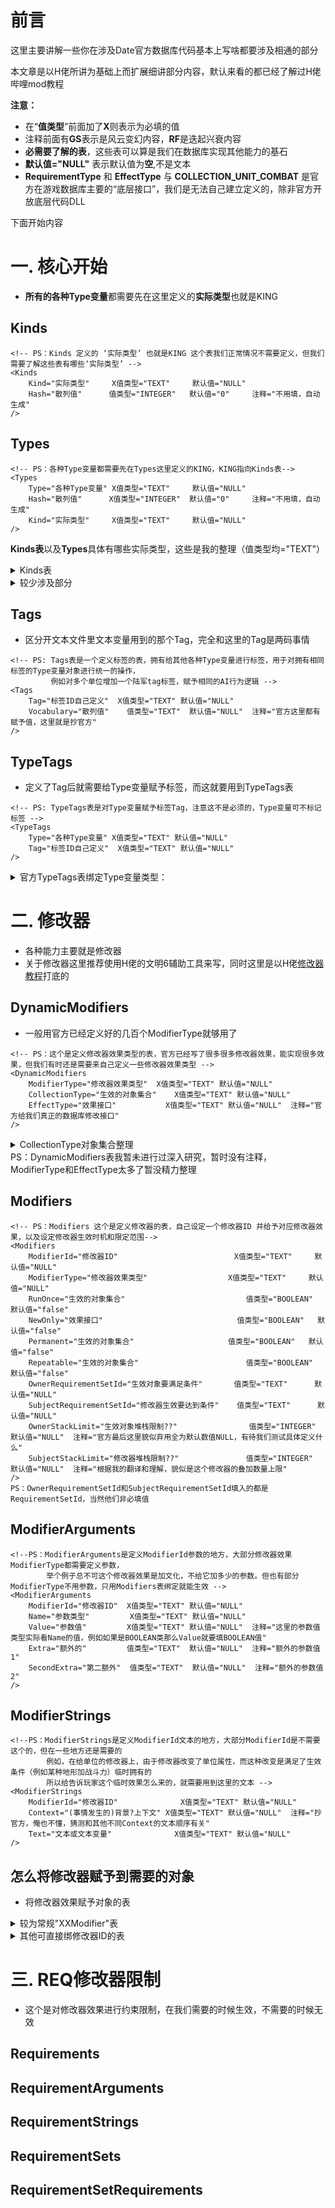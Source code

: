 # 前言
这里主要讲解一些你在涉及Date官方数据库代码基本上写啥都要涉及相通的部分

本文章是以H佬所讲为基础上而扩展细讲部分内容，默认来看的都已经了解过H佬哔哩mod教程

**注意：**
- 在“**值类型**”前面加了**X**则表示为必填的值
- 注释前面有**GS**表示是风云变幻内容，**RF**是迭起兴衰内容
- **必需要了解的表**，这些表可以算是我们在数据库实现其他能力的基石
- **默认值="NULL"** 表示默认值为**空**,不是文本
- **RequirementType** 和 **EffectType** 与 **COLLECTION_UNIT_COMBAT** 是官方在游戏数据库主要的“底层接口”，我们是无法自己建立定义的，除非官方开放底层代码DLL

下面开始内容

# **一. 核心开始**
- **所有的各种Type变量**都需要先在这里定义的**实际类型**也就是KING
## **Kinds**
```
<!-- PS：Kinds 定义的 ‘实际类型’ 也就是KING 这个表我们正常情况不需要定义，但我们需要了解这些表有哪些‘实际类型’ -->
<Kinds
	Kind="实际类型"		X值类型="TEXT"		默认值="NULL"
	Hash="散列值"		值类型="INTEGER"	默认值="0"		注释="不用填，自动生成"
/>
```

## **Types**
```
<!-- PS：各种Type变量都需要先在Types这里定义的KING，KING指向Kinds表-->
<Types
	Type="各种Type变量"	X值类型="TEXT"		默认值="NULL"
	Hash="散列值"		X值类型="INTEGER"	默认值="0"		注释="不用填，自动生成"
	Kind="实际类型"		X值类型="TEXT"		默认值="NULL"
/>
```

**Kinds表**以及**Types**具体有哪些实际类型，这些是我的整理（值类型均="TEXT"）
<details><summary>Kinds表</summary>
PS：Kind 官方共设定90个值

|       Kind                   | 介绍           |     注释
| ---------------------------- | -------------- | -----------
| KIND_TRAIT                   | 特性            | 
| KIND_CIVILIZATION            | 文明            | 
| KIND_LEADER                  | 领袖            | 
| KIND_GOSSIP                  | 议程            | 
| KIND_BUILDING                | 建筑,奇观        | 
| KIND_DISTRICT                | 区域            | 
| KIND_IMPROVEMENT             | 改良            | 
| KIND_UNIT                    | 单位            |
| KIND_FORMATION_CLASS         | 单位类型        |
| KIND_ABILITY                 | 单位能力        |
| KIND_UNITCOMMAND             | 单位命令        |
| KIND_UNITOPERATION           | 单元技能操作    |
| KIND_PROMOTION_CLASS         | 单位晋升大类    |
| KIND_PROMOTION               | 单位晋升        |
| KIND_GREAT_PERSON_CLASS      | 伟人类型        | 
| KIND_GREAT_PERSON_INDIVIDUAL | 伟人个体        | 
| KIND_WMD                     | 核武器          |
| KIND_BELIEF                  | 信条            | 
| KIND_RELIGION                | 宗教            | 
| KIND_RESOURCE                | 资源            | 
| KIND_TECH                    | 科技            |
| KIND_CIVIC                   | 市政            | 
| KIND_POLICY                  | 政策            | 
| KIND_PROJECT                 | 项目            | 
| KIND_GOVERNOR                | 总督            | RF&GS
| KIND_GOVERNOR_PROMOTION      | 总督能力        | RF&GS
| KIND_NAMED_RIVER             | 河流名称        | GS
| KIND_NAMED_VOLCANO           | 火山名称        | GS
| KIND_NAMED_MOUNTAIN          | 山地名称        | GS
| KIND_NAMED_DESERT            | 沙漠名称        | GS
| KIND_NAMED_LAKE              | 湖泊名称        | GS
| KIND_NAMED_SEA               | 海洋名称        | GS
| KIND_NAMED_OCEAN             | 大洋名称        | GS
| KIND_COLLECTION              | 集合            | 对象合集,与下面两个在DynamicModifiers表定义修改器
| KIND_EFFECT                  | 效果类型        | 官方修改器真正的接口
| KIND_MODIFIER                | 修改器效果类型   | 由上面两个构成MODIFIER
| KIND_REQUIREMENTSET          | 需求设置        | 对需求限制进行整理关系进行约束(与非和关系)也就是构建一个限制集合
| KIND_REQUIREMENT             | 需求限制        | 最底层的限制，来约束修改器生效范围

</details><details><summary>较少涉及部分</summary>

|       Kind                   | 介绍           |     注释
| ---------------------------- | -------------- | -----------
| KIND_DEAL_ITEM               | 交易项目        | 
| KIND_DIFFICULTY              | 游戏难度        | 
| KIND_DIPLOMATIC_ACTION       | 外交行动        | 
| KIND_DIPLOMATIC_STATE        | 外交状态        | 
| KIND_BARBARIAN_TRIBE         | 蛮族营地类型    | 
| KIND_ERA                     | 时代            | 
| KIND_FEATURE                 | 地貌            | 
| KIND_CAPABILITY              | 能力??          | 
| KIND_GAMESPEED               | 游戏速度        | 
| KIND_GAMESPEED_SCALING       | 游戏速度缩放?    | 
| KIND_GOODY_HUT               | 部落村庄奖励     | 
| KIND_GREATWORK               | 著作            | 
| KIND_HAPPINESS               | 宜居度等级      | 例如欣喜若狂，厌恶等等
| KIND_CONTINENT               | 大陆            | 
| KIND_MAPSIZE                 | 地图大小        | 
| KIND_NOTIFICATION            | 通知            | 
| KIND_SLOT                    | 槽位            | 
| KIND_QUEST                   | 任务            | 
| KIND_ROUTE                   | 道路            | 铁路等
| KIND_SCORING_CATEGORY        | 评分类别?       | 
| KIND_SCORING_LINE_ITEM       | 评分行项目?     | 
| KIND_TERRAIN                 | 地形            |
| KIND_TERRAIN_CLASS           | 地形大类        |
| KIND_GAMEMODE                | 游戏模式        |
| KIND_TURNPHASE               | ?              | 这四个貌似与时间设置有关
| KIND_TURNMODE                | ?              | 没兴趣研究
| KIND_TURNSEGMENT             | ?              |
| KIND_TURNTIMER               | ?              |
| KIND_DEFEAT                  | 失败类型        | 例如失败和时间耗尽
| KIND_VICTORY                 | 胜利类型        |
| KIND_VICTORY_STRATEGY        | 胜利战略        | 与AI获取胜利有关
| KIND_WAR                     | 战争类型        |
| KIND_YIELD                   | 产量类型        |
| KIND_PSEUDOYIELD             | 伪产量          | 用于AI
| KIND_DIPLOMACY_ALLIANCE      | 外交联盟类型    | RF&GS
| KIND_DIPLOMACY_EMERGENCY     | 外交紧急情况    | RF&GS
| KIND_GOVERNMENT              | 政体            |
| KIND_LOYALTY_LEVEL           | 忠诚度级别      | RF&GS
| KIND_MOMENT                  | 历史时刻        | RF&GS
| KIND_MOMENT_DATA             | 历史时刻数据    | RF&GS和历史时刻记录有关
| KIND_MOMENT_OUTCOME          | 历史时刻的成果  | RF&GS
| KIND_MOMENT_ILLUSTRATION     | 历史时刻插图    | RF&GS
| KIND_RESOLUTION              | 决议           | GS
| KIND_DISCUSSION              | 世界大会       | GS世界紧急情况，诺贝尔奖
| KIND_PROPOSAL_TYPE           | 世界提案类型    | GS
| KIND_VOTING_BLOCKER          | 投票类型        | GS例如你是目标文明无法投票
| KIND_PROPOSAL_BLOCKER        | 提案拦截        | GS当处于非议程时间打开世界议会效果
| KIND_MINORCIVBONUS           | 次要奖金类型    | GS城邦的奖励
| KIND_COASTAL_LOWLAND         | 沿海低地        | GS
| KIND_RANDOM_EVENT            | 随机事件        | GS随机灾害
| KIND_REALISM_SETTING         | 灾害级别设置    | GS
| KIND_ROCKBAND_RESULT         | 乐队演奏结果    | GS

</details>

## **Tags**
- 区分开文本文件里文本变量用到的那个Tag，完全和这里的Tag是两码事情
```
<!-- PS: Tags表是一个定义标签的表，拥有给其他各种Type变量进行标签，用于对拥有相同标签的Type变量对象进行统一的操作，
		 例如对多个单位增加一个陆军tag标签，赋予相同的AI行为逻辑 -->
<Tags
	Tag="标签ID自己定义"	X值类型="TEXT"	默认值="NULL"
	Vocabulary="散列值"	值类型="TEXT"	默认值="NULL"	注释="官方这里都有赋予值，这里就是抄官方"
/>
```
## **TypeTags**
- 定义了Tag后就需要给Type变量赋予标签，而这就要用到TypeTags表
```
<!-- PS: TypeTags表是对Type变量赋予标签Tag，注意这不是必须的，Type变量可不标记标签 -->
<TypeTags
	Type="各种Type变量"	X值类型="TEXT"	默认值="NULL"
	Tag="标签ID自己定义"	X值类型="TEXT"	默认值="NULL"
/>
```
<details><summary>官方TypeTags表绑定Type变量类型：</summary>

|       Type         | 注释
| ------------------ | --------------
| UnitType| 单位Type变量
| UnitAbilityType| 单位能力的Type变量
| ResourceType | 资源的Type变量
| ModifierType| 修改器的Type变量

</details>

# **二. 修改器**
- 各种能力主要就是修改器
- 关于修改器这里推荐使用H佬的文明6辅助工具来写，同时这里是以H佬[修改器教程](https://www.bilibili.com/video/BV1zt41167qA/)打底的
## **DynamicModifiers**
- 一般用官方已经定义好的几百个ModifierType就够用了
```
<!-- PS：这个是定义修改器效果类型的表，官方已经写了很多很多修改器效果，能实现很多效果，但我们有时还是需要来自己定义一些修改器效果类型 -->
<DynamicModifiers
	ModifierType="修改器效果类型"	X值类型="TEXT"	默认值="NULL"
	CollectionType="生效的对象集合"	X值类型="TEXT"	默认值="NULL"
	EffectType="效果接口"	        X值类型="TEXT"	默认值="NULL"	注释="官方给我们真正的数据库修改接口"
/>
```
<details><summary>CollectionType对象集合整理</summary>

PS：CollectionType 官方共设定41个值

|       CollectionType                | 注释
| ----------------------------------- | --------------
| COLLECTION_ALLIANCE_CITIES          |
| COLLECTION_ALLIANCE_COMBATS         |
| COLLECTION_ALLIANCE_DISTRICTS       |
| COLLECTION_ALLIANCE_PLAYERS         |
| COLLECTION_ALLIANCE_TRADEROUTES     |
| COLLECTION_ALLIANCE_TRAINED_UNITS   |
| COLLECTION_ALLIANCE_UNITS           |
| COLLECTION_ALL_CITIES               |
| COLLECTION_ALL_DISTRICTS            |
| COLLECTION_ALL_PLAYERS              |
| COLLECTION_ALL_PLOT_YIELDS          |
| COLLECTION_ALL_UNITS                |
| COLLECTION_CITY_DISTRICTS           |
| COLLECTION_CITY_PLOT_YIELDS         |
| COLLECTION_CITY_TRAINED_UNITS       |
| COLLECTION_COMBAT_RESULTS           |
| COLLECTION_EMERGENCY_CAPITAL_CITIES |
| COLLECTION_EMERGENCY_CITIES         |
| COLLECTION_EMERGENCY_COMBATS        |
| COLLECTION_EMERGENCY_DISTRICTS      |
| COLLECTION_EMERGENCY_PLAYERS        |
| COLLECTION_EMERGENCY_TRADE_ROUTES   |
| COLLECTION_EMERGENCY_UNITS          |
| COLLECTION_MAJOR_PLAYERS            |
| COLLECTION_OWNER                    |
| COLLECTION_OWNER_CITY               |
| COLLECTION_PLAYER_ALLIANCES         |
| COLLECTION_PLAYER_BUILT_CITIES      |
| COLLECTION_PLAYER_CAPITAL_CITY      |
| COLLECTION_PLAYER_CAPTURED_CITIES   |
| COLLECTION_PLAYER_CITIES            |
| COLLECTION_PLAYER_CITY_STATE_UNITS  |
| COLLECTION_PLAYER_COMBAT            |
| COLLECTION_PLAYER_DISTRICTS         |
| COLLECTION_PLAYER_GOVERNORS         |
| COLLECTION_PLAYER_PLOT_YIELDS       |
| COLLECTION_PLAYER_TRAINED_UNITS     |
| COLLECTION_PLAYER_UNITS             |
| COLLECTION_SINGLE_PLOT_YIELDS       |
| COLLECTION_UNIT_COMBAT              |
| COLLECTION_UNIT_NEAREST_OWNER_CITY  |

</details>
PS：DynamicModifiers表我暂未进行过深入研究，暂时没有注释，ModifierType和EffectType太多了暂没精力整理

## **Modifiers**
```
<!-- PS：Modifiers 这个是定义修改器的表，自己设定一个修改器ID 并给予对应修改器效果，以及设定修改器生效时机和限定范围-->
<Modifiers
	ModifierId="修改器ID"							X值类型="TEXT"		默认值="NULL"
	ModifierType="修改器效果类型"					X值类型="TEXT"		默认值="NULL"
	RunOnce="生效的对象集合"						    值类型="BOOLEAN"	默认值="false"
	NewOnly="效果接口"	        					值类型="BOOLEAN"	默认值="false"
	Permanent="生效的对象集合"						值类型="BOOLEAN"	默认值="false"
	Repeatable="生效的对象集合"						值类型="BOOLEAN"	默认值="false"
	OwnerRequirementSetId="生效对象要满足条件"		值类型="TEXT"		默认值="NULL"
	SubjectRequirementSetId="修改器生效要达到条件"	值类型="TEXT"		默认值="NULL"
	OwnerStackLimit="生效对象堆栈限制??"			    值类型="INTEGER"	默认值="NULL"	注释="官方最后这里貌似弃用全为默认数值NULL，有待我们测试具体定义什么"
	SubjectStackLimit="修改器堆栈限制??"			    值类型="INTEGER"	默认值="NULL"	注释="根据我的翻译和理解，貌似是这个修改器的叠加数量上限"
/>
PS：OwnerRequirementSetId和SubjectRequirementSetId填入的都是RequirementSetId，当然他们非必填值
```
## ModifierArguments
```
<!--PS：ModifierArguments是定义ModifierId参数的地方，大部分修改器效果ModifierType都需要定义参数，
		举个例子总不可这个修改器效果是加文化，不给它加多少的参数。但也有部分ModifierType不用参数，只用Modifiers表绑定就能生效 -->
<ModifierArguments
	ModifierId="修改器ID"	X值类型="TEXT"	默认值="NULL"
	Name="参数类型"			X值类型="TEXT"	默认值="NULL"
	Value="参数值"			X值类型="TEXT"	默认值="NULL"	注释="这里的参数值类型实际看Name的值，例如如果是BOOLEAN类那么Value就要填BOOLEAN值"
	Extra="额外的"			值类型="TEXT"	默认值="NULL"	注释="额外的参数值1"
	SecondExtra="第二额外"	值类型="TEXT"	默认值="NULL"	注释="额外的参数值2"
/>
```
## ModifierStrings
```
<!--PS：ModifierStrings是定义ModifierId文本的地方，大部分ModifierId是不需要这个的，但在一些地方还是需要的
		例如，在给单位的修改器上，由于修改器改变了单位属性，而这种改变是满足了生效条件（例如某种地形加战斗力）临时拥有的
		所以给告诉玩家这个临时效果怎么来的，就需要用到这里的文本 -->
<ModifierStrings
	ModifierId="修改器ID"				X值类型="TEXT"	默认值="NULL"
	Context="(事情发生的)背景?上下文"	X值类型="TEXT"	默认值="NULL"	注释="抄官方，俺也不懂，猜测和其他不同Context的文本顺序有关"
	Text="文本或文本变量"				X值类型="TEXT"	默认值="NULL"
/>
```
## 怎么将修改器赋予到需要的对象
- 将修改器效果赋予对象的表
<details><summary>较为常规"XXModifier"表</summary>

|        表                            | 被绑对象                                 | 注释
| ------------------------------------ | --------------------------------------- |------------------------
| TraitModifiers                       | TraitType="特性Type变量"                 | 将修改器与特性绑定，在通特性绑文明或领袖
| BeliefModifiers                      | BeliefType="信条特性Type变量"            | 将修改器与信条绑定
| BuildingModifiers·                   | BuildingType="建筑/奇观Type变量"         | 将修改器与信条绑定
| CivicModifiers                       | CivicType="市政Type变量"                 | 将修改器与信条绑定
| TechnologyModifiers                  | TechnologyType="科技Type变量"            | 将修改器与信条绑定
| DistrictModifiers                    | DistrictType="区域Type变量"              | 将修改器与信条绑定v
| GovernmentModifiers                  | GovernmentType="政体Type变量"            | 将修改器与信条绑定
| GreatPersonIndividualBirthModifiers  | GreatPersonIndividualType="伟人Type变量" | 将修改器与伟人绑定
| GreatPersonIndividualActionModifiers | GreatPersonIndividualType="伟人Type变量" | 将修改器与伟人激活能力绑定，它还有一个AttachmentTargetType确认能力激活修改器生效对象
| GreatWorkModifiers                   | GreatWorkType="著作,遗物Type变量"        | 将修改器与著作/遗物绑定
| ImprovementModifiers                 | ImprovementType="改良Type变量"           | 将修改器与改良绑定
| PolicyModifiers                      | PolicyType="政策Type变量"                | 将修改器与政策卡绑定
| ProjectCompletionModifiers           | ProjectType="项目Type变量"               | 项目完成的修改器效果
| UnitAbilityModifiers                 | UnitAbilityType="单位能力Type变量"        | 单位能力拥有的修改器效果
| UnitPromotionModifiers               | UnitPromotionType="单位晋升Type变量"      | 单位晋升拥有的修改器效果
| GameModifiers                        |                  /                       | 这个表只需要ModifierId，应该是是直接把修改器效果绑全局的?(待测试研究)
| CommemorationModifiers               | CommemorationType="时代着力点Type变量"    | RF&GS 时代着力点的修改器效果
| GovernorModifiers                    | GovernorType="总督Type变量"               | RF&GS 将修改器与总督绑定--总督初始能力
| GovernorPromotionModifiers           | GovernorPromotionType="总督晋升Type变量"  | RF&GS 将修改器与总晋升能力绑定
| ComplimentModifiers                  | CommemorationType="时代着力点Type变量"    | RF&GS 与CommemorationModifiers的表内容一样，官方应该弃用了，数据库内为空
| AllianceEffects                      | AllianceType="同盟关系Type变量"           | RF&GS 将修改器与同盟关系绑定，它还有一个LevelRequirement确认修改器生效级别要求
| EmergencyBuffs                       | EmergencyType="突发事件Type变量"          | RF&GS 紧急缓冲表 给突发事件在缓冲阶段给予修改器，它还有一个Description是文本讲述突发事件缓存情况效果

</details><details><summary>其他可直接绑修改器ID的表</summary>

|        表        | 被绑对象                         | 注释
| ---------------- | ------------------------------- |------------------------
| EmergencyRewards | EmergencyType="突发事件Type变量" | RF&GS 这个是定义突发事件奖励的表有多个需要定义的量，其中就可以直接绑定修改器ModifierId
| GoodyHutSubTypes | SubTypeGoodyHut="村庄Type变量"   | 定义村庄效果类型的表，有待研究，可直接绑修改器ModifierId
| esolutionEffects | ResolutionType="决议的Type变量"  | GS 决议效果的表，有待研究，可直接绑修改器ModifierId

</details>

# 三. REQ修改器限制
- 这个是对修改器效果进行约束限制，在我们需要的时候生效，不需要的时候无效

## Requirements

## RequirementArguments

## RequirementStrings

## RequirementSets

## RequirementSetRequirements